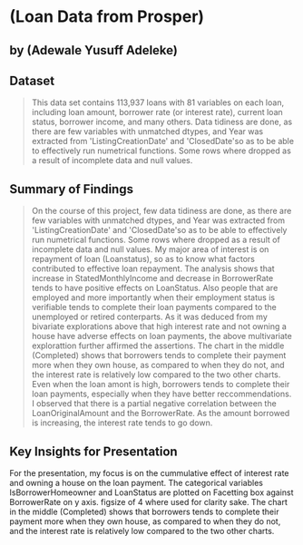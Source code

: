 # (Loan Data from Prosper)
## by (Adewale Yusuff Adeleke)


## Dataset

> This data set contains 113,937 loans with 81 variables on each loan, including loan amount, borrower rate (or interest rate), current loan status, borrower income, and many others.
         Data tidiness are done, as there are few variables with unmatched dtypes, and Year was extracted from 'ListingCreationDate' and 'ClosedDate'so as to be able to effectively run numetrical functions. Some rows where dropped as a result of incomplete data and null values.


## Summary of Findings

>  On the course of this project, few data tidiness are done, as there are few variables with unmatched dtypes, and Year was extracted from 'ListingCreationDate' and 'ClosedDate'so as to be able to effectively run numetrical functions. Some rows where dropped as a result of incomplete data and null values.
     My major area of interest is on repayment of loan (Loanstatus), so as to know what factors contributed to effective loan repayment.
     The analysis shows that increase in StatedMonthlyIncome and decrease in BorrowerRate tends to have positive effects on  LoanStatus. Also people that are employed and more importantly when their employment status is verifiable tends to complete their loan payments compared to the unemployed or retired conterparts.
      As it was deduced from my bivariate explorations above that high interest rate and not owning a house have adverse effects on loan payments, the above multivariate explorattion further affirmed the assertions. The chart in the middle (Completed) shows that borrowers tends to complete their payment more when they own house, as compared to when they do not, and the interest rate is relatively low compared to the two other charts.
         Even when the loan amont is high, borrowers tends to complete their loan payments, especially when they have better reccommendations.
         I observed that there is a partial negative correlation between the LoanOriginalAmount and the BorrowerRate. As the amount borrowed is increasing, the interest rate tends to go down.


## Key Insights for Presentation

For the presentation, my focus is on the cummulative effect of interest rate and owning a house on the loan payment. The categorical variables  IsBorrowerHomeowner and LoanStatus  are plotted on Facetting box against BorrowerRate on y axis. figsize of 4 where used for clarity sake.
            The chart in the middle (Completed) shows that borrowers tends to complete their payment more when they own house, as compared to when they do not, and the interest rate is relatively low compared to the two other charts.